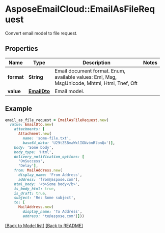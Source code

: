 # AsposeEmailCloud::EmailAsFileRequest

Convert email model to file request.             

## Properties
Name | Type | Description | Notes
---- | ---- | ----------- | -----
**format** |**String** | Email document format. Enum, available values: Eml, Msg, MsgUnicode, Mhtml, Html, Tnef, Oft | 
**value** |[**EmailDto**](EmailDto.md) | Email model.              | 


## Example
```ruby
email_as_file_request = EmailAsFileRequest.new(
  value: EmailDto.new(
    attachments: [
      Attachment.new(
        name: 'some-file.txt',
        base64_data: 'U29tZSBmaWxlIGNvbnRlbnQ=')],
    body: 'Some body',
    body_type: 'Html',
    delivery_notification_options: [
      'OnSuccess',
      'Delay'],
    from: MailAddress.new(
      display_name: 'From Address',
      address: 'from@aspose.com'),
    html_body: '<b>Some body</b>',
    is_body_html: true,
    is_draft: true,
    subject: 'Re: Some subject',
    to: [
      MailAddress.new(
        display_name: 'To Address',
        address: 'to@aspose.com')]))
```


[[Back to Model list]](Models.md) [[Back to README]](README.md)

